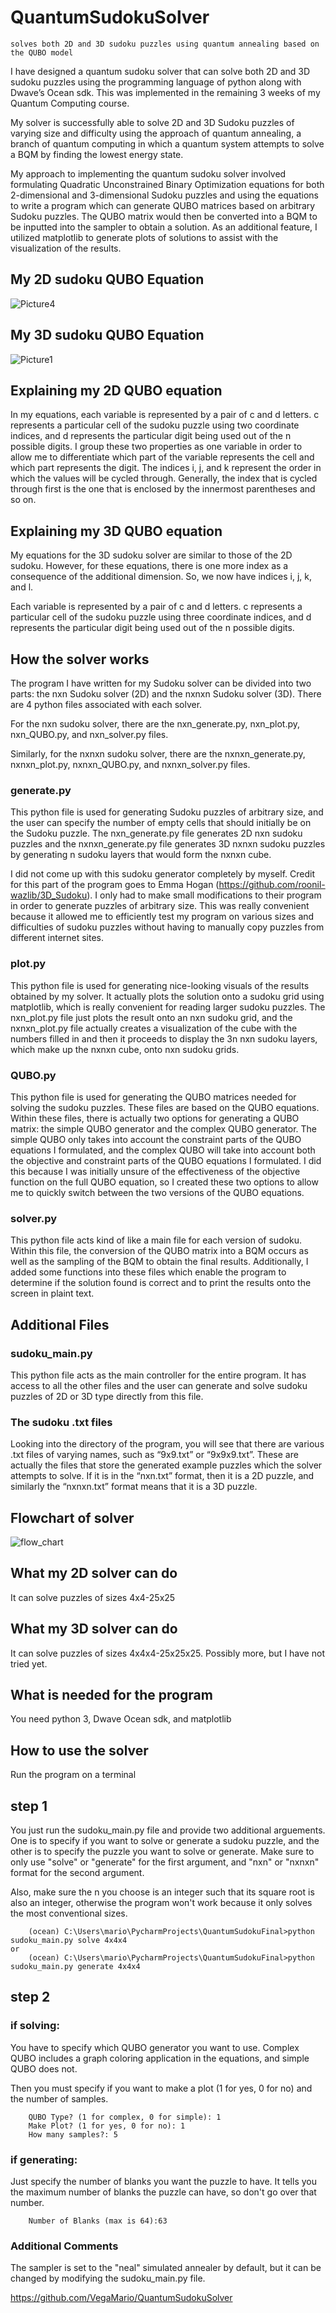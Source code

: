 # QuantumSudokuSolver
    solves both 2D and 3D sudoku puzzles using quantum annealing based on the QUBO model

I have designed a quantum sudoku solver that can solve both 2D and 3D sudoku puzzles using the programming language of python along with Dwave’s Ocean sdk. This was implemented in the remaining 3 weeks of my Quantum Computing course.

My solver is successfully able to solve 2D and 3D Sudoku puzzles of varying size and difficulty using the approach of quantum annealing, a branch of quantum computing in which a quantum system attempts to solve a BQM by finding the lowest energy state.

My approach to implementing the quantum sudoku solver involved formulating Quadratic Unconstrained Binary Optimization equations for both 2-dimensional and 3-dimensional Sudoku puzzles and using the equations to write a program which can generate QUBO matrices based on arbitrary Sudoku puzzles. The QUBO matrix would then be converted into a BQM to be inputted into the sampler to obtain a solution. As an additional feature, I utilized matplotlib to generate plots of solutions to assist with the visualization of the results. 

## My 2D sudoku QUBO Equation
![Picture4](https://user-images.githubusercontent.com/74283978/125514349-82697311-185d-42c6-9a65-37cdd60c7938.png)

## My 3D sudoku QUBO Equation
![Picture1](https://user-images.githubusercontent.com/74283978/125513782-3b855fcd-c196-4d49-8a72-8440951f275b.png)

## Explaining my 2D QUBO equation
In my equations, each variable is represented by a pair of c and d letters. c represents a particular cell of the sudoku puzzle using two coordinate indices, and d represents the particular digit being used out of the n possible digits. I group these two properties as one variable in order to allow me to differentiate which part of the variable represents the cell and which part represents the digit. The indices i, j, and k represent the order in which the values will be cycled through. Generally, the index that is cycled through first is the one that is enclosed by the innermost parentheses and so on. 

## Explaining my 3D QUBO equation
My equations for the 3D sudoku solver are similar to those of the 2D sudoku. However, for these equations, there is one more index as a consequence of the additional dimension. So, we now have indices i, j, k, and l. 

Each variable is represented by a pair of c and d letters. c represents a particular cell of the sudoku puzzle using three coordinate indices, and d represents the particular digit being used out of the n possible digits.

## How the solver works
The program I have written for my Sudoku solver can be divided into two parts: the nxn Sudoku solver (2D) and the nxnxn Sudoku solver (3D). There are 4 python files associated with each solver. 

For the nxn sudoku solver, there are the nxn_generate.py, nxn_plot.py, nxn_QUBO.py, and nxn_solver.py files.

Similarly, for the nxnxn sudoku solver, there are the nxnxn_generate.py, nxnxn_plot.py, nxnxn_QUBO.py, and nxnxn_solver.py files.

### generate.py
This python file is used for generating Sudoku puzzles of arbitrary size, and the user can specify the number of empty cells that should initially be on the Sudoku puzzle. The nxn_generate.py file generates 2D nxn sudoku puzzles and the nxnxn_generate.py file generates 3D nxnxn sudoku puzzles by generating n sudoku layers that would form the nxnxn cube.

I did not come up with this sudoku generator completely by myself. Credit for this part of the program goes to Emma Hogan (https://github.com/roonil-wazlib/3D_Sudoku). I only had to make small modifications to their program in order to generate puzzles of arbitrary size. This was really convenient because it allowed me to efficiently test my program on various sizes and difficulties of sudoku puzzles without having to manually copy puzzles from different internet sites.

### plot.py
This python file is used for generating nice-looking visuals of the results obtained by my solver. It actually plots the solution onto a sudoku grid using matplotlib, which is really convenient for reading larger sudoku puzzles. The nxn_plot.py file just plots the result onto an nxn sudoku grid, and the nxnxn_plot.py file actually creates a visualization of the cube with the numbers filled in and then it proceeds to display the 3n nxn sudoku layers, which make up the nxnxn cube, onto nxn sudoku grids.

### QUBO.py
This python file is used for generating the QUBO matrices needed for solving the sudoku puzzles. These files are based on the QUBO equations. Within these files, there is actually two options for generating a QUBO matrix: the simple QUBO generator and the complex QUBO generator. The simple QUBO only takes into account the constraint parts of the QUBO equations I formulated, and the complex QUBO will take into account both the objective and constraint parts of the QUBO equations I formulated. I did this because I was initially unsure of the effectiveness of the objective function on the full QUBO equation, so I created these two options to allow me to quickly switch between the two versions of the QUBO equations.

### solver.py
This python file acts kind of like a main file for each version of sudoku. Within this file, the conversion of the QUBO matrix into a BQM occurs as well as the sampling of the BQM to obtain the final results. Additionally, I added some functions into these files which enable the program to determine if the solution found is correct and to print the results onto the screen in plaint text.

## Additional Files

### sudoku_main.py
This python file acts as the main controller for the entire program. It has access to all the other files and the user can generate and solve sudoku puzzles of 2D or 3D type directly from this file.

### The sudoku .txt files
Looking into the directory of the program, you will see that there are various .txt files of varying names, such as “9x9.txt” or “9x9x9.txt”. These are actually the files that store the generated example puzzles which the solver attempts to solve. If it is in the “nxn.txt” format, then it is a 2D puzzle, and similarly the “nxnxn.txt” format means that it is a 3D puzzle.

## Flowchart of solver
![flow_chart](https://user-images.githubusercontent.com/74283978/125822973-8b458a63-fb7c-4c0b-aaa9-9a2707c26b5b.png)

## What my 2D solver can do
It can solve puzzles of sizes 4x4-25x25

## What my 3D solver can do
It can solve puzzles of sizes 4x4x4-25x25x25. Possibly more, but I have not tried yet.

## What is needed for the program
You need python 3, Dwave Ocean sdk, and matplotlib

## How to use the solver
Run the program on a terminal

## step 1
You just run the sudoku_main.py file and provide two additional arguements. One is to specify if you want to solve or generate a sudoku puzzle, and the other is to specify the puzzle you want to solve or generate. Make sure to only use "solve" or "generate" for the first argument, and "nxn" or "nxnxn" format for the second argument. 

Also, make sure the n you choose is an integer such that its square root is also an integer, otherwise the program won't work because it only solves the most conventional sizes.

        (ocean) C:\Users\mario\PycharmProjects\QuantumSudokuFinal>python sudoku_main.py solve 4x4x4
    or
        (ocean) C:\Users\mario\PycharmProjects\QuantumSudokuFinal>python sudoku_main.py generate 4x4x4
## step 2
### if solving:
You have to specify which QUBO generator you want to use. Complex QUBO includes a graph coloring application in the equations, and simple QUBO does not.

Then you must specify if you want to make a plot (1 for yes, 0 for no) and the number of samples. 

        QUBO Type? (1 for complex, 0 for simple): 1
        Make Plot? (1 for yes, 0 for no): 1
        How many samples?: 5
        
### if generating:
Just specify the number of blanks you want the puzzle to have. It tells you the maximum number of blanks the puzzle can have, so don't go over that number.
 
        Number of Blanks (max is 64):63
        
### Additional Comments
The sampler is set to the "neal" simulated annealer by default, but it can be changed by modifying the sudoku_main.py file.

https://github.com/VegaMario/QuantumSudokuSolver
